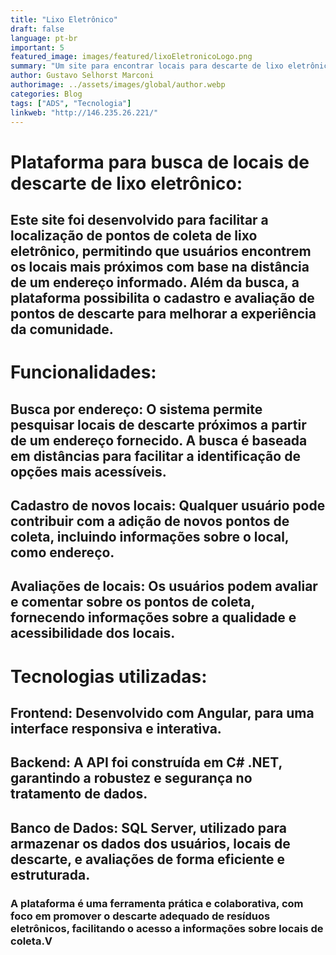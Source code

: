 ```yaml
---
title: "Lixo Eletrônico"
draft: false
language: pt-br
important: 5
featured_image: images/featured/lixoEletronicoLogo.png
summary: "Um site para encontrar locais para descarte de lixo eletrônico"
author: Gustavo Selhorst Marconi
authorimage: ../assets/images/global/author.webp
categories: Blog
tags: ["ADS", "Tecnologia"]
linkweb: "http://146.235.26.221/"
---
```

# Plataforma para busca de locais de descarte de lixo eletrônico:

## Este site foi desenvolvido para facilitar a localização de pontos de coleta de lixo eletrônico, permitindo que usuários encontrem os locais mais próximos com base na distância de um endereço informado. Além da busca, a plataforma possibilita o cadastro e avaliação de pontos de descarte para melhorar a experiência da comunidade.

# Funcionalidades:

## Busca por endereço: O sistema permite pesquisar locais de descarte próximos a partir de um endereço fornecido. A busca é baseada em distâncias para facilitar a identificação de opções mais acessíveis.

## Cadastro de novos locais: Qualquer usuário pode contribuir com a adição de novos pontos de coleta, incluindo informações sobre o local, como endereço.

## Avaliações de locais: Os usuários podem avaliar e comentar sobre os pontos de coleta, fornecendo informações sobre a qualidade e acessibilidade dos locais.

# Tecnologias utilizadas:

## Frontend: Desenvolvido com Angular, para uma interface responsiva e interativa.

## Backend: A API foi construída em C# .NET, garantindo a robustez e segurança no tratamento de dados.

## Banco de Dados: SQL Server, utilizado para armazenar os dados dos usuários, locais de descarte, e avaliações de forma eficiente e estruturada.

### A plataforma é uma ferramenta prática e colaborativa, com foco em promover o descarte adequado de resíduos eletrônicos, facilitando o acesso a informações sobre locais de coleta.V
